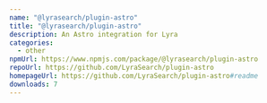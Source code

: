 ```yaml
---
name: "@lyrasearch/plugin-astro"
title: "@lyrasearch/plugin-astro"
description: An Astro integration for Lyra
categories:
  - other
npmUrl: https://www.npmjs.com/package/@lyrasearch/plugin-astro
repoUrl: https://github.com/LyraSearch/plugin-astro
homepageUrl: https://github.com/LyraSearch/plugin-astro#readme
downloads: 7
---
```

